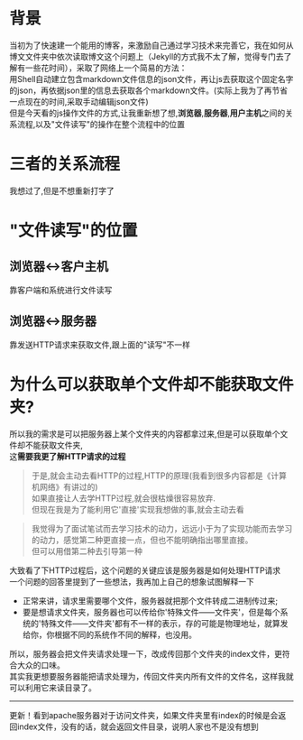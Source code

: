 [mTime]:#(1534521862982)
<!---
当初为了快速建一个能用的博客，来激励自己通过学习技术来完善它，我在如何从博文文件夹中依次读取博文这个问题上（Jekyll的方式我不太了解，觉得专门去了解有一些花时间），采取了网络上一个简易的方法...
--->
# 背景
当初为了快速建一个能用的博客，来激励自己通过学习技术来完善它，我在如何从博文文件夹中依次读取博文这个问题上（Jekyll的方式我不太了解，觉得专门去了解有一些花时间），采取了网络上一个简易的方法：  
用Shell自动建立包含markdown文件信息的json文件，再让js去获取这个固定名字的json，再依据json里的信息去获取各个markdown文件。(实际上我为了再节省一点现在的时间,采取手动编辑json文件)  
但是今天看的js操作文件的方式,让我重新想了想,**浏览器**,**服务器**,**用户主机**之间的关系流程,以及"文件读写"的操作在整个流程中的位置  
# 三者的关系流程  
我想过了,但是不想重新打字了  
# "文件读写"的位置  
## 浏览器<->客户主机
靠客户端和系统进行文件读写
## 浏览器<->服务器
靠发送HTTP请求来获取文件,跟上面的"读写"不一样  

# 为什么可以获取单个文件却不能获取文件夹?
所以我的需求是可以把服务器上某个文件夹的内容都拿过来,但是可以获取单个文件却不能获取文件夹,  
这**需要我更了解HTTP请求的过程**  
> 于是,就会主动去看HTTP的过程,HTTP的原理(我看到很多内容都是《计算机网络》有讲过的)  
如果直接让人去学HTTP过程,就会很枯燥很容易放弃.  
但现在我是为了能利用它'直接'实现我想做的事,就会主动去看

> 我觉得为了面试笔试而去学习技术的动力，远远小于为了实现功能而去学习的动力，感觉第二种更直接一点，但也不能明确指出哪里直接。  
但可以用借第二种去引导第一种

大致看了下HTTP过程后，这个问题的关键应该是服务器是如何处理HTTP请求  
一个问题的回答里提到了一些想法，我再加上自己的想象试图解释一下

* 正常来讲，请求里需要哪个文件，服务器就把那个文件转成二进制传过来;  
* 要是想请求文件夹，服务器也可以传给你'特殊文件——文件夹'，但是每个系统的'特殊文件——文件夹'都有不一样的表示，存的可能是物理地址，就算发给你，你根据不同的系统作不同的解释，也没用。  

所以，服务器会把文件夹请求处理一下，改成传回那个文件夹的index文件，更符合大众的口味。  
其实我更想要服务器能把请求处理为，传回文件夹内所有文件的文件名，这样我就可以利用它来读目录了。

---
更新！看到apache服务器对于访问文件夹，如果文件夹里有index的时候是会返回index文件，没有的话，就会返回文件目录，说明人家也不是没有想到
